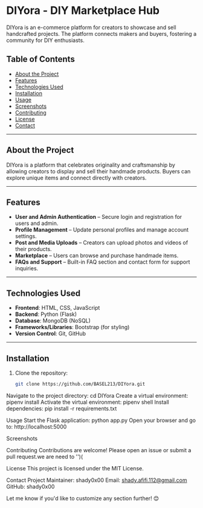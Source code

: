 # DIYora - DIY Marketplace Hub

DIYora is an e-commerce platform for creators to showcase and sell handcrafted projects. The platform connects makers and buyers, fostering a community for DIY enthusiasts.

## Table of Contents
- [About the Project](#about-the-project)
- [Features](#features)
- [Technologies Used](#technologies-used)
- [Installation](#installation)
- [Usage](#usage)
- [Screenshots](#screenshots)
- [Contributing](#contributing)
- [License](#license)
- [Contact](#contact)

---

## About the Project
DIYora is a platform that celebrates originality and craftsmanship by allowing creators to display and sell their handmade products. Buyers can explore unique items and connect directly with creators.

---

## Features
- **User and Admin Authentication** – Secure login and registration for users and admin.
- **Profile Management** – Update personal profiles and manage account settings.
- **Post and Media Uploads** – Creators can upload photos and videos of their products.
- **Marketplace** – Users can browse and purchase handmade items.
- **FAQs and Support** – Built-in FAQ section and contact form for support inquiries.

---

## Technologies Used
- **Frontend**: HTML, CSS, JavaScript
- **Backend**: Python (Flask)
- **Database**: MongoDB (NoSQL)
- **Frameworks/Libraries**: Bootstrap (for styling)
- **Version Control**: Git, GitHub

---

## Installation
1. Clone the repository:
   ```bash
   git clone https://github.com/BASEL213/DIYora.git
Navigate to the project directory:
  cd DIYora
Create a virtual environment:
  pipenv install
Activate the virtual environment:
  pipenv shell
Install dependencies:
  pip install -r requirements.txt

  
Usage
Start the Flask application:
  python app.py
  Open your browser and go to:
  http://localhost:5000

  
Screenshots



Contributing
Contributions are welcome! Please open an issue or submit a pull request.we are need to '')(

License
This project is licensed under the MIT License.

Contact
Project Maintainer: shady0x00
Email: shady.afifi.112@gmail.com
GitHub: shady0x00


Let me know if you'd like to customize any section further! 😊





